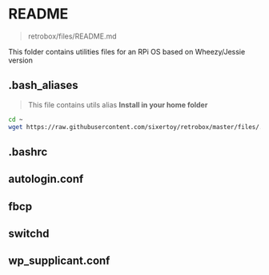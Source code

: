 # README

> retrobox/files/README.md

This folder contains utilities files for an RPi OS based on Wheezy/Jessie version

## .bash_aliases

> This file contains utils alias
> **Install in your home folder**

```bash
cd ~
wget https://raw.githubusercontent.com/sixertoy/retrobox/master/files/.bash_aliases
```

## .bashrc

## autologin.conf

## fbcp

## switchd

## wp_supplicant.conf
